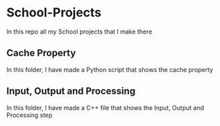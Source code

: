# School-Projects
In this repo all my School projects that I make there

## Cache Property
In this folder, I have made a Python script that shows the cache property

## Input, Output and Processing
In this folder, I have made a C++ file that shows the Input, Output and Processing step